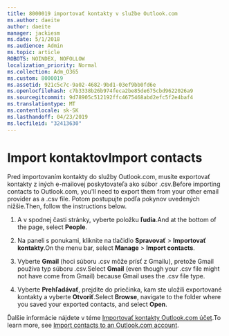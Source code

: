 ```yaml
---
title: 8000019 importovať kontakty v službe Outlook.com
ms.author: daeite
author: daeite
manager: jackiesm
ms.date: 5/1/2018
ms.audience: Admin
ms.topic: article
ROBOTS: NOINDEX, NOFOLLOW
localization_priority: Normal
ms.collection: Adm_O365
ms.custom: 8000019
ms.assetid: 921c5c7c-9a02-4682-9bd1-03ef9bb0fd6e
ms.openlocfilehash: c7b3338b26b974feca2be85de675cbd9622026a9
ms.sourcegitcommit: 9d78905c512192ffc4675468abd2efc5f2e4baf4
ms.translationtype: MT
ms.contentlocale: sk-SK
ms.lasthandoff: 04/23/2019
ms.locfileid: "32413630"
---
```

# <a name="import-contacts"></a><span data-ttu-id="82487-102">Import kontaktov</span><span class="sxs-lookup"><span data-stu-id="82487-102">Import contacts</span></span>

<span data-ttu-id="82487-103">Pred importovaním kontakty do služby Outlook.com, musíte exportovať kontakty z iných e-mailovej poskytovateľa ako súbor .csv.</span><span class="sxs-lookup"><span data-stu-id="82487-103">Before importing contacts to Outlook.com, you'll need to export them from your other email provider as a .csv file.</span></span> <span data-ttu-id="82487-104">Potom postupujte podľa pokynov uvedených nižšie.</span><span class="sxs-lookup"><span data-stu-id="82487-104">Then, follow the instructions below.</span></span>
  
1. <span data-ttu-id="82487-105">A v spodnej časti stránky, vyberte položku **ľudia**.</span><span class="sxs-lookup"><span data-stu-id="82487-105">And at the bottom of the page, select **People**.</span></span> 
    
2. <span data-ttu-id="82487-106">Na paneli s ponukami, kliknite na tlačidlo **Spravovať** \> **Importovať kontakty**.</span><span class="sxs-lookup"><span data-stu-id="82487-106">On the menu bar, select **Manage** \> **Import contacts**.</span></span> 
    
3. <span data-ttu-id="82487-107">Vyberte **Gmail** (hoci súboru .csv môže prísť z Gmailu), pretože Gmail používa typ súboru .csv.</span><span class="sxs-lookup"><span data-stu-id="82487-107">Select **Gmail** (even though your .csv file might not have come from Gmail) because Gmail uses the .csv file type.</span></span> 
    
4. <span data-ttu-id="82487-108">Vyberte **Prehľadávať**, prejdite do priečinka, kam ste uložili exportované kontakty a vyberte **Otvoriť**.</span><span class="sxs-lookup"><span data-stu-id="82487-108">Select **Browse**, navigate to the folder where you saved your exported contacts, and select **Open**.</span></span> 
    
<span data-ttu-id="82487-109">Ďalšie informácie nájdete v téme [Importovať kontakty Outlook.com účet](https://go.microsoft.com/fwlink/p/?linkid=873136).</span><span class="sxs-lookup"><span data-stu-id="82487-109">To learn more, see [Import contacts to an Outlook.com account](https://go.microsoft.com/fwlink/p/?linkid=873136).</span></span>
  

